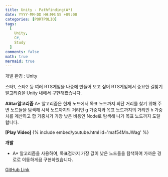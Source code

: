 ```yaml
---
title: Unity - Pathfinding(A*)
date: YYYY-MM-DD HH:MM:SS +09:00
categories: [PORTPOLIO]
tags:
  [
    Unity,
    C#,
    Study
  ]
comments: false
math: true
mermaid: true
---
```


개발 환경 : Unity

스타1, 스타2 등 여러 RTS게임을 나중에 만들어 보고 싶어
 RTS게임에서 중요한 길찾기 알고리즘을 Unity 내에서 구현해봤습니다.

**AStar알고리즘**
A* 알고리즘은 현재 노드에서 목표 노드까지 최단 거리를 찾기 위해 주변 노드들을 탐색해 
시작 노드까지의 거리인 g 가중치와 목표 노드까지의 거리인 h 가중치를 계산하고 
합 가중치가 가장 낮은 비용인 Node로 탐색해 나가 목표 노드까지 도달합니다.

**[Play Video]**
{% include embed/youtube.html id='maf54MnJWag' %}

**개발**

<ul>
    <li>A* 알고리즘을 사용하여, 목표점까지 가장 값이 낮은 노드들을 탐색하여 가까운 경로로 이동하게끔 구현하였습니다.</li>
</ul>

[GitHub Link](https://github.com/miro0325/Astar) 


